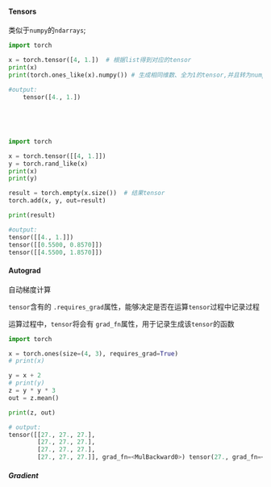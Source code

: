 #### Tensors

类似于`numpy`的`ndarrays`;

```python
import torch

x = torch.tensor([4, 1.])  # 根据list得到对应的tensor
print(x)
print(torch.ones_like(x).numpy()) # 生成相同维数、全为1的tensor,并且转为numpy

#output: 
	tensor([4., 1.])
    

    
    
    
import torch

x = torch.tensor([[4, 1.]])
y = torch.rand_like(x)
print(x)
print(y)

result = torch.empty(x.size())  # 结果tensor
torch.add(x, y, out=result) 

print(result)

#output:
tensor([[4., 1.]])
tensor([[0.5500, 0.8570]])
tensor([[4.5500, 1.8570]])
```

#### Autograd

自动梯度计算

`tensor`含有的 `.requires_grad`属性，能够决定是否在运算`tensor`过程中记录过程

运算过程中，`tensor`将会有 `grad_fn`属性，用于记录生成该`tensor`的函数

```python
import torch

x = torch.ones(size=(4, 3), requires_grad=True)
# print(x)

y = x + 2
# print(y)
z = y * y * 3
out = z.mean()

print(z, out)

# output:
tensor([[27., 27., 27.],
        [27., 27., 27.],
        [27., 27., 27.],
        [27., 27., 27.]], grad_fn=<MulBackward0>) tensor(27., grad_fn=<MeanBackward1>)
```

##### Gradient

